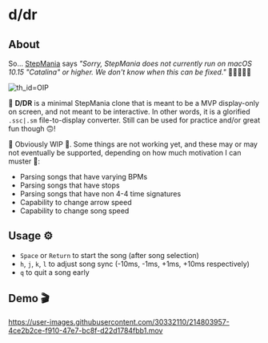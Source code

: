 # d/dr

## About

So... [StepMania](https://www.stepmania.com/download/) says _"Sorry, StepMania does not currently run on macOS 10.15 "Catalina" or higher. We don't know when this can be fixed."_ 👀🤔🧐💭💡

![th_id=OIP](https://user-images.githubusercontent.com/30332110/214804294-d54fe379-d96c-458f-bd37-67e15e8ed7c0.jpg)

🤯 **D/DR** is a minimal StepMania clone that is meant to be a MVP display-only on screen, and not meant to be interactive. In other words, it is a glorified `.ssc|.sm` file-to-display converter. Still can be used for practice and/or great fun though 🙃!

🚧 Obviously WIP 🚧. Some things are not working yet, and these may or may not eventually be supported, depending on how much motivation I can muster 😬:
- Parsing songs that have varying BPMs
- Parsing songs that have stops
- Parsing songs that have non 4-4 time signatures
- Capability to change arrow speed
- Capability to change song speed

## Usage ⚙️
- `Space` or `Return` to start the song (after song selection)
- `h`, `j`, `k`, `l` to adjust song sync (-10ms, -1ms, +1ms, +10ms respectively)
- `q` to quit a song early

## Demo 🎬

https://user-images.githubusercontent.com/30332110/214803957-4ce2b2ce-f910-47e7-bc8f-d22d1784fbb1.mov

